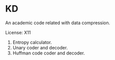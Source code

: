 # KD
An academic code related with data compression.


License: X11


1. Entropy calculator.
2. Unary coder and decoder.
3. Huffman code coder and decoder.
